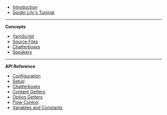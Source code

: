 -   [Introduction](README)
-   [Spider Lily's Tutorial](https://spiderlilystudios.medium.com/chatterbox-branching-dialogue-for-game-maker-studio-2-6834b4452f3b)

---

**Concepts**

-   [YarnScript](concept-yarn-script)
-   [Source Files](concept-source-files)
-   [Chatterboxes](concept-chatterboxes)
-   [Speakers](concept-speakers)

---

**API Reference**

-   [Configuration](reference-configuration)
-   [Setup](reference-setup)
-   [Chatterboxes](reference-chatterboxes)
-   [Content Getters](reference-content-getters)
-   [Option Getters](reference-option-getters)
-   [Flow Control](reference-flow)
-   [Variables and Constants](reference-variables)